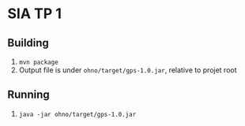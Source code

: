 # SIA TP 1

## Building
1. `mvn package`
1. Output file is under `ohno/target/gps-1.0.jar`, relative to projet root

## Running
1. `java -jar ohno/target/gps-1.0.jar`
